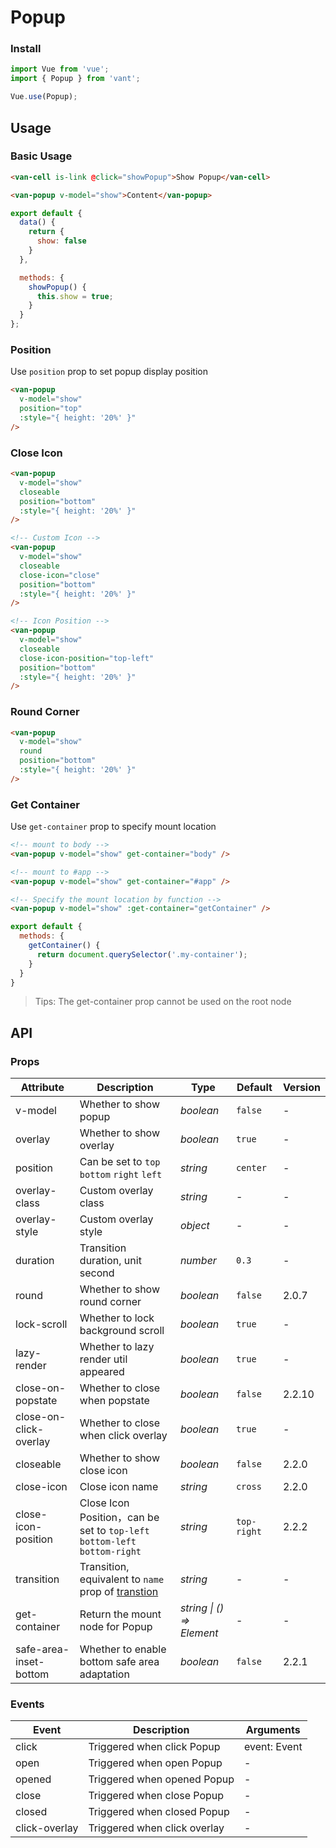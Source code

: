 # Popup

### Install

``` javascript
import Vue from 'vue';
import { Popup } from 'vant';

Vue.use(Popup);
```

## Usage

### Basic Usage

```html
<van-cell is-link @click="showPopup">Show Popup</van-cell>

<van-popup v-model="show">Content</van-popup>
```

```javascript
export default {
  data() {
    return {
      show: false
    }
  },

  methods: {
    showPopup() {
      this.show = true;
    }
  }
};
```

### Position

Use `position` prop to set popup display position

```html
<van-popup
  v-model="show"
  position="top"
  :style="{ height: '20%' }"
/>
```

### Close Icon

```html
<van-popup
  v-model="show"
  closeable
  position="bottom"
  :style="{ height: '20%' }"
/>

<!-- Custom Icon -->
<van-popup
  v-model="show"
  closeable
  close-icon="close"
  position="bottom"
  :style="{ height: '20%' }"
/>

<!-- Icon Position -->
<van-popup
  v-model="show"
  closeable
  close-icon-position="top-left"
  position="bottom"
  :style="{ height: '20%' }"
/>
```

### Round Corner

```html
<van-popup
  v-model="show"
  round
  position="bottom"
  :style="{ height: '20%' }"
/>
```

### Get Container

Use `get-container` prop to specify mount location

```html
<!-- mount to body -->
<van-popup v-model="show" get-container="body" />

<!-- mount to #app -->
<van-popup v-model="show" get-container="#app" />

<!-- Specify the mount location by function -->
<van-popup v-model="show" :get-container="getContainer" />
```

```js
export default {
  methods: {
    getContainer() {
      return document.querySelector('.my-container');
    }
  }
}
```

> Tips: The get-container prop cannot be used on the root node

## API

### Props

| Attribute | Description | Type | Default | Version |
|------|------|------|------|------|
| v-model | Whether to show popup | *boolean* | `false` | - |
| overlay | Whether to show overlay | *boolean* | `true` | - |
| position | Can be set to `top` `bottom` `right` `left` | *string* | `center` | - |
| overlay-class | Custom overlay class | *string* | - | - |
| overlay-style | Custom overlay style | *object* | - | - |
| duration | Transition duration, unit second | *number* | `0.3` | - |
| round | Whether to show round corner | *boolean* | `false` | 2.0.7 |
| lock-scroll | Whether to lock background scroll | *boolean* | `true` | - |
| lazy-render | Whether to lazy render util appeared | *boolean* | `true` | - |
| close-on-popstate | Whether to close when popstate | *boolean* | `false` | 2.2.10 |
| close-on-click-overlay | Whether to close when click overlay | *boolean* | `true` | - |
| closeable | Whether to show close icon | *boolean* | `false` | 2.2.0 |
| close-icon | Close icon name | *string* | `cross` | 2.2.0 |
| close-icon-position | Close Icon Position，can be set to `top-left` `bottom-left` `bottom-right` | *string* | `top-right` | 2.2.2 |
| transition | Transition, equivalent to `name` prop of [transtion](https://vuejs.org/v2/api/#transition) | *string* | - | - |
| get-container | Return the mount node for Popup | *string \| () => Element* | - | - |
| safe-area-inset-bottom | Whether to enable bottom safe area adaptation | *boolean* | `false` | 2.2.1 |

### Events

| Event | Description | Arguments |
|------|------|------|
| click | Triggered when click Popup | event: Event |
| open | Triggered when open Popup | - |
| opened | Triggered when opened Popup | - |
| close | Triggered when close Popup | - |
| closed | Triggered when closed Popup | - |
| click-overlay | Triggered when click overlay | - |
